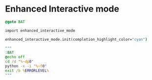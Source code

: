 # Enhanced Interactive mode

```bat
@goto BAT

import enhanced_interactive_mode

enhanced_interactive_mode.init(completion_highlight_color="cyan")

"""
:BAT
@echo off
cd /d "%~dp0"
python -x -i "%~f0"
exit /b %ERRORLEVEL%
"""
```
